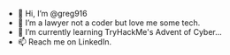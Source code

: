 - 👋 Hi, I’m @greg916
- 👀 I’m a lawyer not a coder but love me some tech.
- 🌱 I’m currently learning TryHackMe's Advent of Cyber...
- 📫 Reach me on LinkedIn.

<!---
greg916/greg916 is a ✨ special ✨ repository because its `README.md` (this file) appears on your GitHub profile.
You can click the Preview link to take a look at your changes.
--->
